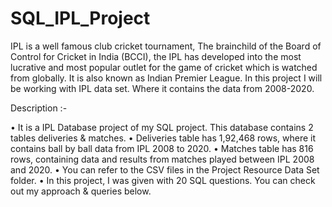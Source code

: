 # SQL_IPL_Project

IPL is a well famous club cricket tournament, The brainchild of the Board of Control for Cricket in India (BCCI), the IPL has developed into the most lucrative and most popular outlet for the game of cricket which is watched from globally. It is also known as Indian Premier League. In this project I will be working with IPL data set. Where it contains the data from 2008-2020.

Description :- 

•	It is a IPL Database project of my SQL project. This database contains 2 tables deliveries & matches.
•	Deliveries table has 1,92,468 rows, where it contains ball by ball data from IPL 2008 to 2020.
•	Matches table has 816 rows, containing data and results from matches played between IPL 2008 and 2020.
•	You can refer to the CSV files in the Project Resource Data Set folder.
•	In this project, I was given with 20 SQL questions. You can check out my approach & queries below.

